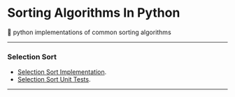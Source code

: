# Sorting Algorithms In Python
:snake: python implementations of common sorting algorithms

-----

### Selection Sort

 * [Selection Sort Implementation](/algorithms/selection_sort.py).
 * [Selection Sort Unit Tests](/tests/test_selection_sort.py).

-----


